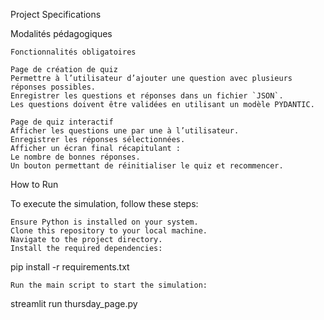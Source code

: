 

Project Specifications

Modalités pédagogiques

    Fonctionnalités obligatoires

    Page de création de quiz
    Permettre à l’utilisateur d’ajouter une question avec plusieurs réponses possibles.
    Enregistrer les questions et réponses dans un fichier `JSON`.
    Les questions doivent être validées en utilisant un modèle PYDANTIC.

    Page de quiz interactif
    Afficher les questions une par une à l’utilisateur.
    Enregistrer les réponses sélectionnées.
    Afficher un écran final récapitulant :
    Le nombre de bonnes réponses.
    Un bouton permettant de réinitialiser le quiz et recommencer.

How to Run

To execute the simulation, follow these steps:

    Ensure Python is installed on your system.
    Clone this repository to your local machine.
    Navigate to the project directory.
    Install the required dependencies:

pip install -r requirements.txt

    Run the main script to start the simulation:

streamlit run thursday_page.py


